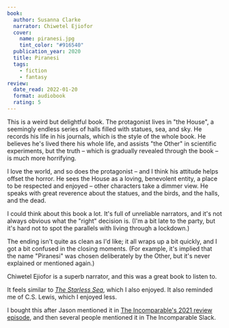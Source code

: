 ```yaml
---
book:
  author: Susanna Clarke
  narrator: Chiwetel Ejiofor
  cover:
    name: piranesi.jpg
    tint_color: "#916540"
  publication_year: 2020
  title: Piranesi
  tags:
    - fiction
    - fantasy
review:
  date_read: 2022-01-20
  format: audiobook
  rating: 5
---
```


This is a weird but delightful book.
The protagonist lives in "the House", a seemingly endless series of halls filled with statues, sea, and sky.
He records his life in his journals, which is the style of the whole book.
He believes he's lived there his whole life, and assists "the Other" in scientific experiments, but the truth – which is gradually revealed through the book – is much more horrifying.

I love the world, and so does the protagonist – and I think his attitude helps offset the horror.
He sees the House as a loving, benevolent entity, a place to be respected and enjoyed – other characters take a dimmer view.
He speaks with great reverence about the statues, and the birds, and the halls, and the dead.

I could think about this book a lot.
It's full of unreliable narrators, and it's not always obvious what the "right" decision is.
(I'm a bit late to the party, but it's hard not to spot the parallels with living through a lockdown.)

The ending isn't quite as clean as I'd like; it all wraps up a bit quickly, and I got a bit confused in the closing moments.
(For example, it's implied that the name "Piranesi" was chosen deliberately by the Other, but it's never explained or mentioned again.)

Chiwetel Ejiofor is a superb narrator, and this was a great book to listen to.

It feels similar to [*The Starless Sea*](/reviews/the-starless-sea/), which I also enjoyed.
It also reminded me of C.S. Lewis, which I enjoyed less.

I bought this after Jason mentioned it in [The Incomparable's 2021 review episode](https://www.theincomparable.com/theincomparable/595/), and then several people mentioned it in The Incomparable Slack.
